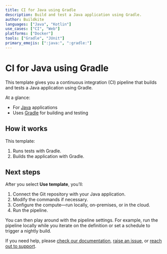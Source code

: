 ```yaml
---
title: CI for Java using Gradle
description: Build and test a Java application using Gradle.
author: Buildkite
languages: ["Java", "Kotlin"]
use_cases: ["CI", "Web"]
platforms: ["Docker"]
tools: ["Gradle", "JUnit"]
primary_emojis: [":java:", ":gradle:"]
---
```


# CI for Java using Gradle

This template gives you a continuous integration (CI) pipeline that builds and tests a Java application using Gradle.

At a glance:

- For [Java](https://dev.java/) applications
- Uses [Gradle](https://docs.gradle.org) for building and testing

## How it works

This template:

1. Runs tests with Gradle.
2. Builds the application with Gradle.

## Next steps

After you select **Use template**, you’ll:

1. Connect the Git repository with your Java application.
2. Modify the commands if necessary.
3. Configure the compute—run locally, on-premises, or in the cloud.
4. Run the pipeline.

You can then play around with the pipeline settings. For example, run the pipeline locally while you iterate on the definition or set a schedule to trigger a nightly build.

If you need help, please [check our documentation](https://buildkite.com/docs/pipelines/configuration-overview), [raise an issue](https://github.com/buildkite/templates/issues), or [reach out to support](https://buildkite.com/support).
